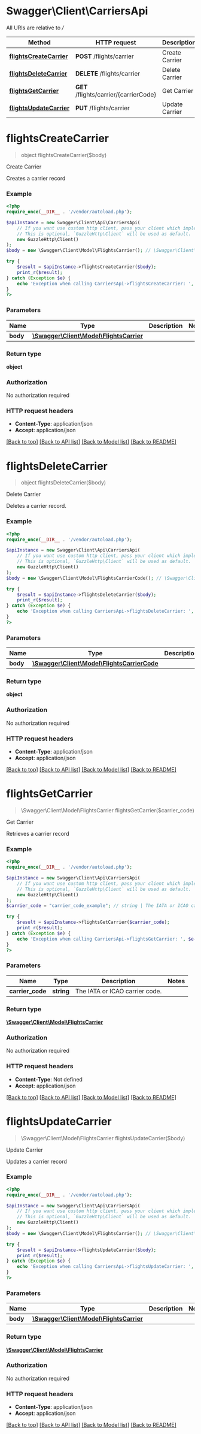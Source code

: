 # Swagger\Client\CarriersApi

All URIs are relative to */*

Method | HTTP request | Description
------------- | ------------- | -------------
[**flightsCreateCarrier**](CarriersApi.md#flightscreatecarrier) | **POST** /flights/carrier | Create Carrier
[**flightsDeleteCarrier**](CarriersApi.md#flightsdeletecarrier) | **DELETE** /flights/carrier | Delete Carrier
[**flightsGetCarrier**](CarriersApi.md#flightsgetcarrier) | **GET** /flights/carrier/{carrierCode} | Get Carrier
[**flightsUpdateCarrier**](CarriersApi.md#flightsupdatecarrier) | **PUT** /flights/carrier | Update Carrier

# **flightsCreateCarrier**
> object flightsCreateCarrier($body)

Create Carrier

Creates a carrier record

### Example
```php
<?php
require_once(__DIR__ . '/vendor/autoload.php');

$apiInstance = new Swagger\Client\Api\CarriersApi(
    // If you want use custom http client, pass your client which implements `GuzzleHttp\ClientInterface`.
    // This is optional, `GuzzleHttp\Client` will be used as default.
    new GuzzleHttp\Client()
);
$body = new \Swagger\Client\Model\FlightsCarrier(); // \Swagger\Client\Model\FlightsCarrier | 

try {
    $result = $apiInstance->flightsCreateCarrier($body);
    print_r($result);
} catch (Exception $e) {
    echo 'Exception when calling CarriersApi->flightsCreateCarrier: ', $e->getMessage(), PHP_EOL;
}
?>
```

### Parameters

Name | Type | Description  | Notes
------------- | ------------- | ------------- | -------------
 **body** | [**\Swagger\Client\Model\FlightsCarrier**](../Model/FlightsCarrier.md)|  |

### Return type

**object**

### Authorization

No authorization required

### HTTP request headers

 - **Content-Type**: application/json
 - **Accept**: application/json

[[Back to top]](#) [[Back to API list]](../../README.md#documentation-for-api-endpoints) [[Back to Model list]](../../README.md#documentation-for-models) [[Back to README]](../../README.md)

# **flightsDeleteCarrier**
> object flightsDeleteCarrier($body)

Delete Carrier

Deletes a carrier record.

### Example
```php
<?php
require_once(__DIR__ . '/vendor/autoload.php');

$apiInstance = new Swagger\Client\Api\CarriersApi(
    // If you want use custom http client, pass your client which implements `GuzzleHttp\ClientInterface`.
    // This is optional, `GuzzleHttp\Client` will be used as default.
    new GuzzleHttp\Client()
);
$body = new \Swagger\Client\Model\FlightsCarrierCode(); // \Swagger\Client\Model\FlightsCarrierCode | 

try {
    $result = $apiInstance->flightsDeleteCarrier($body);
    print_r($result);
} catch (Exception $e) {
    echo 'Exception when calling CarriersApi->flightsDeleteCarrier: ', $e->getMessage(), PHP_EOL;
}
?>
```

### Parameters

Name | Type | Description  | Notes
------------- | ------------- | ------------- | -------------
 **body** | [**\Swagger\Client\Model\FlightsCarrierCode**](../Model/FlightsCarrierCode.md)|  |

### Return type

**object**

### Authorization

No authorization required

### HTTP request headers

 - **Content-Type**: application/json
 - **Accept**: application/json

[[Back to top]](#) [[Back to API list]](../../README.md#documentation-for-api-endpoints) [[Back to Model list]](../../README.md#documentation-for-models) [[Back to README]](../../README.md)

# **flightsGetCarrier**
> \Swagger\Client\Model\FlightsCarrier flightsGetCarrier($carrier_code)

Get Carrier

Retrieves a carrier record

### Example
```php
<?php
require_once(__DIR__ . '/vendor/autoload.php');

$apiInstance = new Swagger\Client\Api\CarriersApi(
    // If you want use custom http client, pass your client which implements `GuzzleHttp\ClientInterface`.
    // This is optional, `GuzzleHttp\Client` will be used as default.
    new GuzzleHttp\Client()
);
$carrier_code = "carrier_code_example"; // string | The IATA or ICAO carrier code.

try {
    $result = $apiInstance->flightsGetCarrier($carrier_code);
    print_r($result);
} catch (Exception $e) {
    echo 'Exception when calling CarriersApi->flightsGetCarrier: ', $e->getMessage(), PHP_EOL;
}
?>
```

### Parameters

Name | Type | Description  | Notes
------------- | ------------- | ------------- | -------------
 **carrier_code** | **string**| The IATA or ICAO carrier code. |

### Return type

[**\Swagger\Client\Model\FlightsCarrier**](../Model/FlightsCarrier.md)

### Authorization

No authorization required

### HTTP request headers

 - **Content-Type**: Not defined
 - **Accept**: application/json

[[Back to top]](#) [[Back to API list]](../../README.md#documentation-for-api-endpoints) [[Back to Model list]](../../README.md#documentation-for-models) [[Back to README]](../../README.md)

# **flightsUpdateCarrier**
> \Swagger\Client\Model\FlightsCarrier flightsUpdateCarrier($body)

Update Carrier

Updates a carrier record

### Example
```php
<?php
require_once(__DIR__ . '/vendor/autoload.php');

$apiInstance = new Swagger\Client\Api\CarriersApi(
    // If you want use custom http client, pass your client which implements `GuzzleHttp\ClientInterface`.
    // This is optional, `GuzzleHttp\Client` will be used as default.
    new GuzzleHttp\Client()
);
$body = new \Swagger\Client\Model\FlightsCarrier(); // \Swagger\Client\Model\FlightsCarrier | 

try {
    $result = $apiInstance->flightsUpdateCarrier($body);
    print_r($result);
} catch (Exception $e) {
    echo 'Exception when calling CarriersApi->flightsUpdateCarrier: ', $e->getMessage(), PHP_EOL;
}
?>
```

### Parameters

Name | Type | Description  | Notes
------------- | ------------- | ------------- | -------------
 **body** | [**\Swagger\Client\Model\FlightsCarrier**](../Model/FlightsCarrier.md)|  |

### Return type

[**\Swagger\Client\Model\FlightsCarrier**](../Model/FlightsCarrier.md)

### Authorization

No authorization required

### HTTP request headers

 - **Content-Type**: application/json
 - **Accept**: application/json

[[Back to top]](#) [[Back to API list]](../../README.md#documentation-for-api-endpoints) [[Back to Model list]](../../README.md#documentation-for-models) [[Back to README]](../../README.md)

